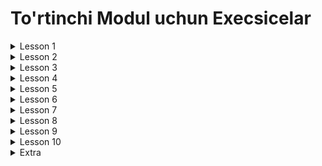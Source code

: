# To'rtinchi Modul uchun Execsicelar

<details>
<summary>Lesson 1</summary>

* Thread classi orqali thread yarating.
* Runnable interface orqali thread yarating
* Thread va Runnable orqali yangi thread yaratib ularni nomini ekranga chiqazing.
* Thread classni sleep() method ishlatgan holda dastur yozing.
* Daemon thread yarating.
* Bir nechta threadlarni yarating va ularga 1-10 orlig'ida prioritylar bering.

</details>

<details>
<summary>Lesson 2</summary>

* Synchronized method va blocklardan foydalanib dastur yozing.
* Race condition ga misol yozing.
* Race condition oldini olish uchun Synchronized keywordidan foydalanib dastur yozing.
* Race condition oldini olish uchun Lock lardan foydalanib dastur yozing.
* Race condition oldini olish uchun Volatile keywordidan foydalanib dastur yozing.
* Deadlock ga tushuvchi dastur yozing.

</details>

<details>
<summary>Lesson 3</summary>

* Atomic classlarni ishlatib dastur yozing.
* Race condition olidini olish uchun Atomic Classlardan foydalanib dastur yozing.
* Thread-safe collection ishlatgan holda dastur yozing.
* ArrayList thread-safe qilib ushbu collectionda CRUD operastsiyalarni bajaradi dastur yozing.
* Immutable class yozing.

</details>

<details>
<summary>Lesson 4</summary>

* Istagan bitta Executordan foydalanib tasklarni execute qiladigan dastur yozing.
* Runnable tasklarni alohida, Callable tasklarni alohida execute qiladigan dastur yozing.
* Callable tasklarni execute qiladigan dastur yozing va Callabledan qaytgan resultni Future tekshiring agar bajarilggan
  bo'lsa ekranga chiqazing.
* ThreadLocal classdan foydalanib kichik dastur yozing.
* ThreadLocal foydalanib har bir userni alohida datalarni saqlaydigan dastur yozing.

</details>

<details>
<summary>Lesson 5</summary>

* Fork/Join dan foydalanib tasklarni execute qiladigan dastur yozing.
* CompletableFuture foydalanib asynchron ishlaydigan dastur yozing.
* Singleton Pattern foydalanib dastur yozing.

</details>

<details>
<summary>Lesson 6</summary>

* Hozirgi vaqtni qaytradigan dastur yozing barcha Time API classlaridan foydalanib
* String qabul qiladigan va LocalDate parse qilib LocalDate qaytaradigan dastur yozing.
* Har 1 minutda ekranga hozirgi vaqtni chiqaruvchi dastur yozing.
* SimpleDateFormat classidan foydalanib dastur yozing.
* Time API foydalanib TODO app yozing va taskni vaqti yetib kelganda ekranga habar chiqarsin.

</details>

<details>
<summary>Lesson 7</summary>

* FileReader va FileWriter foydalanib filelar bilan ishlaydigan dastur yozing.
* Object Serialize qilib filega yozing va uni deserialize qilib objectga aylantiring.
* Huddi tepadagi ishni Externalizable bilan qiling.
* transient keywordidan foydalanib serialization bo'ladigan objectni ba'zi fieldlarni qiymatni saqlamang.
* BufferedReader va BufferedWriter foydalanib filelar bilan ishlaydigan dastur yozing.
* FIle classidan foydalanib file yaratadigan dastur yozing. Hamda usha yaratilgan filega yozish hamda o'qish
  imkoni bo'lsin
* Boshqa filedan textlarini o'qib yangi file yaratib usha filega yozing.

</details>

<details>
<summary>Lesson 8</summary>

* Presentatsiyada bor.

</details>

<details>
<summary>Lesson 9</summary>

* cmd orqali githubda repository oching va usha repositoryga fileni yuklang.

</details>

<details>
<summary>Lesson 10</summary>

* Log tashladigan dastur yozing.

</details>

<details>
<summary>Extra</summary>

* Chat App yozing. Barcha ma'lumotlarni fileda saqlang. Authorization qilib keyin chatni ishlata olsin!
  email orqali registeratsiya qila olsin faqat. Login ham email orqali bo'ladi regexpdan foydalanib userni barcha
  ma'lumotlarni tekshiruvdan o'tkazing. Barcha mufaqiyatli bo'lsa log tashlang. User qachon registeratsiya bo'lgani Time
  classlaridan biridan foydalanib filega yozing filedan o'qib usha classga parse qiling. Barcha chatlashuvlarni
  ozi bilan qachon yozilganigacha vaqtni saqlab keting. Dastur yozib bo'lganingizdan keyin githubga qo'ying.

</details>


